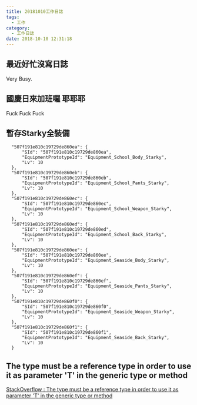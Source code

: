 ```yaml
---
title: 20181010工作日誌
tags:
  - 工作
category:
  - 工作日誌
date: 2018-10-10 12:31:18
---
```

## 最近好忙沒寫日誌 ##

Very Busy.

## 國慶日來加班囉 耶耶耶 ##

Fuck Fuck Fuck

## 暫存Starky全裝備 ##

```
  "507f191e810c19729de860ea": {
      "SId": "507f191e810c19729de860ea",
      "EquipmentPrototypeId": "Equipment_School_Body_Starky",
      "Lv": 10
  },
  "507f191e810c19729de860eb": {
      "SId": "507f191e810c19729de860eb",
      "EquipmentPrototypeId": "Equipment_School_Pants_Starky",
      "Lv": 10
  },
  "507f191e810c19729de860ec": {
      "SId": "507f191e810c19729de860ec",
      "EquipmentPrototypeId": "Equipment_School_Weapon_Starky",
      "Lv": 10
  },
  "507f191e810c19729de860ed": {
      "SId": "507f191e810c19729de860ed",
      "EquipmentPrototypeId": "Equipment_School_Back_Starky",
      "Lv": 10
  },
  "507f191e810c19729de860ee": {
      "SId": "507f191e810c19729de860ee",
      "EquipmentPrototypeId": "Equipment_Seaside_Body_Starky",
      "Lv": 10
  },
  "507f191e810c19729de860ef": {
      "SId": "507f191e810c19729de860ef",
      "EquipmentPrototypeId": "Equipment_Seaside_Pants_Starky",
      "Lv": 10
  },
  "507f191e810c19729de860f0": {
      "SId": "507f191e810c19729de860f0",
      "EquipmentPrototypeId": "Equipment_Seaside_Weapon_Starky",
      "Lv": 10
  },
  "507f191e810c19729de860f1": {
      "SId": "507f191e810c19729de860f1",
      "EquipmentPrototypeId": "Equipment_Seaside_Back_Starky",
      "Lv": 10
  }
```

## The type must be a reference type in order to use it as parameter 'T' in the generic type or method ##

[StackOverflow : The type must be a reference type in order to use it as parameter 'T' in the generic type or method](https://stackoverflow.com/questions/6451120/the-type-must-be-a-reference-type-in-order-to-use-it-as-parameter-t-in-the-gen)  

